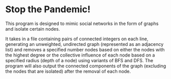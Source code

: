 # Stop the Pandemic!

This program is designed to mimic social networks in the form of graphs and isolate certain nodes. 

It takes in a file containing pairs of connected integers on each line, generating an unweighted, undirected graph (represented as an adjacency list) and removes a specified number nodes based on either the nodes with the highest degree or the collective influence of each node based on a specified radius (depth of a node) using variants of BFS and DFS. The program will also output the connected components of the graph (excluding the nodes that are isolated) after the removal of each node. 
